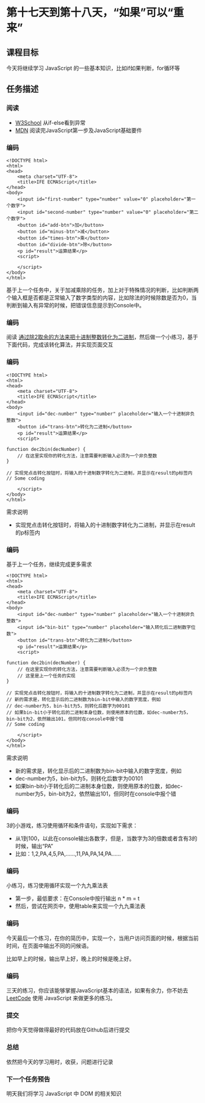 # 第十七天到第十八天，“如果”可以“重来”

## 课程目标

今天将继续学习 JavaScript 的一些基本知识，比如if如果判断，for循环等

## 任务描述

### 阅读

- [W3School](http://www.w3school.com.cn/js/js_if_else.asp) 从if-else看到异常
- [MDN](https://developer.mozilla.org/zh-CN/docs/Learn/JavaScript/First_steps/Variables) 阅读完JavaScript第一步及JavaScript基础要件

### 编码

```
<!DOCTYPE html>
<html>
<head>
    <meta charset="UTF-8">    
    <title>IFE ECMAScript</title>
</head>
<body>        
    <input id="first-number" type="number" value="0" placeholder="第一个数字">
    <input id="second-number" type="number" value="0" placeholder="第二个数字">
    <button id="add-btn">加</button>
    <button id="minus-btn">减</button>
    <button id="times-btn">乘</button>
    <button id="divide-btn">除</button>
    <p id="result">运算结果</p>
    <script>

    </script>
</body>
</html>

```

基于上一个任务中，关于加减乘除的任务，加上对于特殊情况的判断，比如判断两个输入框是否都是正常输入了数字类型的内容，比如除法的时候除数是否为0，当判断到输入有异常的时候，把错误信息提示到Console中。

### 编码

阅读 [通过除2取余的方法来把十进制整数转化为二进制](https://baike.baidu.com/item/%E5%8D%81%E8%BF%9B%E5%88%B6%E8%BD%AC%E4%BA%8C%E8%BF%9B%E5%88%B6/393189?fr=aladdin)，然后做一个小练习，基于下面代码，完成该转化算法，并实现页面交互

### 编码

```
<!DOCTYPE html>
<html>
<head>
    <meta charset="UTF-8">    
    <title>IFE ECMAScript</title>
</head>
<body>        
    <input id="dec-number" type="number" placeholder="输入一个十进制非负整数">
    <button id="trans-btn">转化为二进制</button>
    <p id="result">运算结果</p>
    <script>

function dec2bin(decNumber) {
    // 在这里实现你的转化方法，注意需要判断输入必须为一个非负整数
}

// 实现党点击转化按钮时，将输入的十进制数字转化为二进制，并显示在result的p标签内
// Some coding

    </script>
</body>
</html>

```

需求说明

- 实现党点击转化按钮时，将输入的十进制数字转化为二进制，并显示在result的p标签内

### 编码

基于上一个任务，继续完成更多需求

```
<!DOCTYPE html>
<html>
<head>
    <meta charset="UTF-8">    
    <title>IFE ECMAScript</title>
</head>
<body>        
    <input id="dec-number" type="number" placeholder="输入一个十进制非负整数">
    <input id="bin-bit" type="number" placeholder="输入转化后二进制数字位数">
    <button id="trans-btn">转化为二进制</button>
    <p id="result">运算结果</p>
    <script>

function dec2bin(decNumber) {
    // 在这里实现你的转化方法，注意需要判断输入必须为一个非负整数
    // 这里是上一个任务的实现
}

// 实现党点击转化按钮时，将输入的十进制数字转化为二进制，并显示在result的p标签内
// 新的需求是，转化显示后的二进制数为bin-bit中输入的数字宽度，例如
// dec-number为5，bin-bit为5，则转化后数字为00101
// 如果bin-bit小于转化后的二进制本身位数，则使用原本的位数，如dec-number为5，bin-bit为2，依然输出101，但同时在console中报个错
// Some coding

    </script>
</body>
</html>

```

需求说明

- 新的需求是，转化显示后的二进制数为bin-bit中输入的数字宽度，例如
- dec-number为5，bin-bit为5，则转化后数字为00101
- 如果bin-bit小于转化后的二进制本身位数，则使用原本的位数，如dec-number为5，bin-bit为2，依然输出101，但同时在console中报个错

### 编码

3的小游戏，练习使用循环和条件语句，实现如下需求：

- 从1到100，以此在console输出各数字，但是，当数字为3的倍数或者含有3的时候，输出“PA”
- 比如：1,2,PA,4,5,PA,……,11,PA,PA,14,PA……

### 编码

小练习，练习使用循环实现一个九九乘法表

- 第一步，最低要求：在Console中按行输出 n * m = t
- 然后，尝试在网页中，使用table来实现一个九九乘法表

### 编码

今天最后一个练习，在你的简历中，实现一个，当用户访问页面的时候，根据当前时间，在页面中输出不同的问候语。

比如早上的时候，输出早上好，晚上的时候是晚上好。

### 编码

三天的练习，你应该能够掌握JavaScript基本的语法，如果有余力，你不妨去 [LeetCode](https://leetcode-cn.com/) 使用 JavaScript 来做更多的练习。

### 提交

把你今天觉得做得最好的代码放在Github后进行提交

### 总结

依然把今天的学习用时，收获，问题进行记录

### 下一个任务预告

明天我们将学习 JavaScript 中 DOM 的相关知识